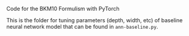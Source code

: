 Code for the BKM10 Formulism with PyTorch

This is the folder for tuning parameters (depth, width, etc) of baseline neural network model that can be found in `ann-baseline.py`.
